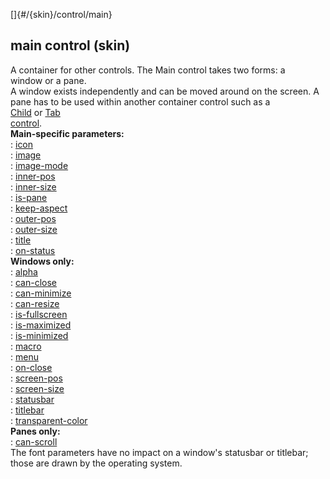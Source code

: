 []{#/{skin}/control/main}    
## main control (skin)    
A container for other controls. The Main control takes two forms: a    
window or a pane.    
A window exists independently and can be moved around on the screen. A    
pane has to be used within another container control such as a    
[Child](/ref/%7Bskin%7D/control/child) or [Tab    
control](/ref/%7Bskin%7D/control/tab).    
**Main-specific parameters:**    
:   [icon](/ref/%7Bskin%7D/param/icon)    
:   [image](/ref/%7Bskin%7D/param/image)    
:   [image-mode](/ref/%7Bskin%7D/param/image-mode)    
:   [inner-pos](/ref/%7Bskin%7D/param/inner-size)    
:   [inner-size](/ref/%7Bskin%7D/param/inner-size)    
:   [is-pane](/ref/%7Bskin%7D/param/is-pane)    
:   [keep-aspect](/ref/%7Bskin%7D/param/keep-aspect)    
:   [outer-pos](/ref/%7Bskin%7D/param/outer-pos)    
:   [outer-size](/ref/%7Bskin%7D/param/outer-size)    
:   [title](/ref/%7Bskin%7D/param/title)    
:   [on-status](/ref/%7Bskin%7D/param/on-status)    
**Windows only:**    
:   [alpha](/ref/%7Bskin%7D/param/alpha)    
:   [can-close](/ref/%7Bskin%7D/param/can-close)    
:   [can-minimize](/ref/%7Bskin%7D/param/can-minimize)    
:   [can-resize](/ref/%7Bskin%7D/param/can-resize)    
:   [is-fullscreen](/ref/%7Bskin%7D/param/is-fullscreen)    
:   [is-maximized](/ref/%7Bskin%7D/param/is-maximized)    
:   [is-minimized](/ref/%7Bskin%7D/param/is-minimized)    
:   [macro](/ref/%7Bskin%7D/param/macro)    
:   [menu](/ref/%7Bskin%7D/param/menu)    
:   [on-close](/ref/%7Bskin%7D/param/on-close)    
:   [screen-pos](/ref/%7Bskin%7D/param/screen-pos)    
:   [screen-size](/ref/%7Bskin%7D/param/screen-size)    
:   [statusbar](/ref/%7Bskin%7D/param/statusbar)    
:   [titlebar](/ref/%7Bskin%7D/param/titlebar)    
:   [transparent-color](/ref/%7Bskin%7D/param/transparent-color)    
**Panes only:**    
:   [can-scroll](/ref/%7Bskin%7D/param/can-scroll)    
The font parameters have no impact on a window\'s statusbar or titlebar;    
those are drawn by the operating system.  